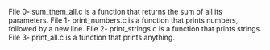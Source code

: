 File 0- sum_them_all.c is a function that returns the sum of all its parameters.
File 1- print_numbers.c is a function that prints numbers, followed by a new line.
File 2- print_strings.c is a function that prints strings.
File 3- print_all.c is a function that prints anything.

